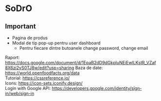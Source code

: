 # SoDrO

Important
-
- Pagina de produs
- Modal de tip pop-up pentru user dashboard
  - Pentru fiecare dintre butoanele change password, change email


Raport: https://docs.google.com/document/d/1EpaB2dD9dGkpIuNEiEwlLKstR_VZaf8X6zi2vS0TJ8w/edit?usp=sharing
Baza de date: https://world.openfoodfacts.org/data <br>
Tutorial: https://cssreference.io/  <br>
Icons: https://icon-sets.iconify.design/ <br>
Login with Google API: https://developers.google.com/identity/sign-in/web/sign-in <br>
